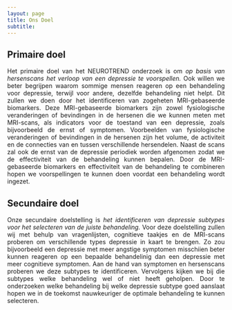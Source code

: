 ```yaml
---
layout: page
title: Ons Doel
subtitle:
---
```


<h2> Primaire doel </h2>

<div align="justify">
Het primaire doel van het NEUROTREND onderzoek is om <i>op basis van hersenscans het verloop van een depressie te voorspellen.</i> Ook willen we beter begrijpen waarom sommige mensen reageren op een behandeling voor depressie, terwijl voor andere, dezelfde behandeling niet helpt. Dit zullen we doen door het identificeren van zogeheten MRI-gebaseerde biomarkers. Deze MRI-gebaseerde biomarkers zijn zowel fysiologische veranderingen of bevindingen in de hersenen die we kunnen meten met MRI-scans, als indicators voor de toestand van een depressie, zoals bijvoorbeeld de ernst of symptomen. Voorbeelden van fysiologische veranderingen of bevindingen in de hersenen zijn het volume, de activiteit en de connecties van en tussen verschillende hersendelen. Naast de scans zal ook de ernst van de depressie periodiek worden afgenomen zodat we de effectiviteit van de behandeling kunnen bepalen. Door de MRI-gebaseerde biomarkers en effectiviteit van de behandeling te combineren hopen we voorspellingen te kunnen doen voordat een behandeling wordt ingezet.
</div>


<h2> Secundaire doel </h2>

<div align="justify">
Onze secundaire doelstelling is <i>het identificeren van depressie subtypes voor het selecteren van de juiste behandeling.</i> Voor deze doelstelling zullen wij met behulp van vragenlijsten, cognitieve taakjes en de MRI-scans proberen om verschillende types depressie in kaart te brengen. Zo zou bijvoorbeeld een depressie met meer angstige symptomen misschiien beter kunnen reageren op een bepaalde behandelinig dan een depressie met meer cognitieve symptomen. Aan de hand van symptomen en hersenscans proberen we deze subtypes te identificeren. Vervolgens kijken we bij die subtypes welke behandeling wel of niet heeft geholpen. Door te onderzoeken welke behandeling bij welke depressie subtype goed aanslaat hopen we in de toekomst nauwkeuriger de optimale behandeling te kunnen selecteren. 
</div>
